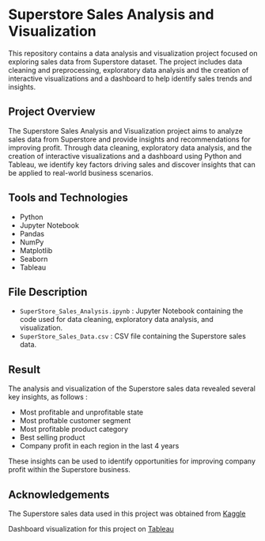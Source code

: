 # Superstore Sales Analysis and Visualization

This repository contains a data analysis and visualization project focused on exploring sales data from Superstore dataset. The project includes data cleaning and preprocessing, exploratory data analysis and the creation of interactive visualizations and a dashboard to help identify sales trends and insights.

## Project Overview
The Superstore Sales Analysis and Visualization project aims to analyze sales data from Superstore and provide insights and recommendations for improving profit. Through data cleaning, exploratory data analysis, and the creation of interactive visualizations and a dashboard using Python and Tableau, we identify key factors driving sales and discover insights that can be applied to real-world business scenarios.

## Tools and Technologies
- Python
- Jupyter Notebook
- Pandas
- NumPy
- Matplotlib
- Seaborn
- Tableau

## File Description
- `SuperStore_Sales_Analysis.ipynb` : Jupyter Notebook containing the code used for data cleaning, exploratory data analysis, and visualization.
- `SuperStore_Sales_Data.csv` : CSV file containing the Superstore sales data.

## Result
The analysis and visualization of the Superstore sales data revealed several key insights, as follows :
- Most profitable and unprofitable state
- Most proftable customer segment
- Most profitable product category
- Best selling product
- Company profit in each region in the last 4 years

These insights can be used to identify opportunities for improving company profit within the Superstore business.

## Acknowledgements
The Superstore sales data used in this project was obtained from [Kaggle](https://www.kaggle.com/datasets/vivek468/superstore-dataset-final)

Dashboard visualization for this project on [Tableau](https://public.tableau.com/app/profile/gilang.wiradhyaksa/viz/Milestone_1_16952848245730/Milestone_1)
